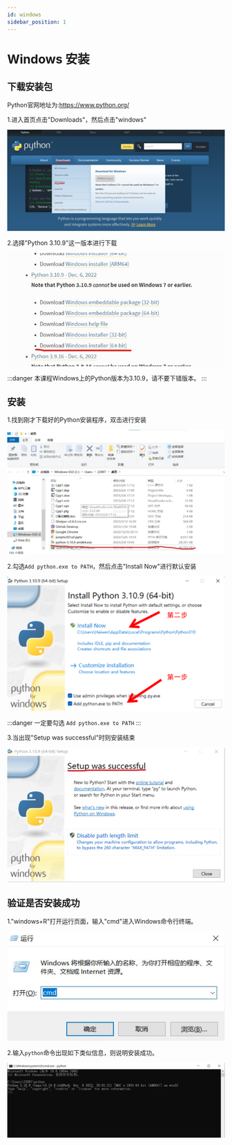 ```yaml
---
id: windows
sidebar_position: 1
---
```


# Windows 安装

## 下载安装包

Python官网地址为:https://www.python.org/

1.进入首页点击"Downloads"，然后点击"windows"

![](./img/windows_python_1.png)

2.选择"Python 3.10.9"这一版本进行下载

![](./img/windows_python_2.png)

:::danger
本课程Windows上的Python版本为3.10.9，请不要下错版本。
:::

## 安装
1.找到刚才下载好的Python安装程序，双击进行安装

![](./img/windows_python_3.png)

2.勾选`Add python.exe to PATH`，然后点击"Install Now"进行默认安装

![](./img/windows_python_4.png)

:::danger
一定要勾选 `Add python.exe to PATH`
:::

3.当出现"Setup was successful"时则安装结束

![](./img/windows_python_5.png)

## 验证是否安装成功

1."windows+R"打开运行页面，输入"cmd"进入Windows命令行终端。

![](./img/windows_python_6.png)

2.输入`python`命令出现如下类似信息，则说明安装成功。

![](./img/windows_python_7.png)
